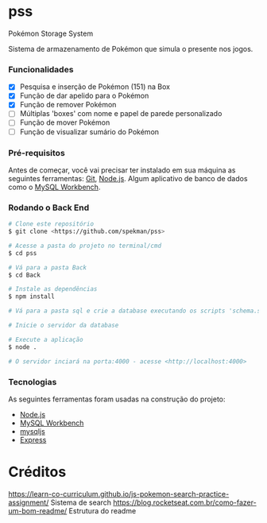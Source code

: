 # pss
Pokémon Storage System

Sistema de armazenamento de Pokémon que simula o presente nos jogos.

### Funcionalidades

- [x] Pesquisa e inserção de Pokémon (151) na Box
- [x] Função de dar apelido para o Pokémon
- [x] Função de remover Pokémon
- [ ] Múltiplas 'boxes' com nome e papel de parede personalizado
- [ ] Função de mover Pokémon
- [ ] Função de visualizar sumário do Pokémon

### Pré-requisitos

Antes de começar, você vai precisar ter instalado em sua máquina as seguintes ferramentas:
[Git](https://git-scm.com), [Node.js](https://nodejs.org/en/).
Algum aplicativo de banco de dados como o [MySQL Workbench](https://www.mysql.com/).

### Rodando o Back End

```bash
# Clone este repositório
$ git clone <https://github.com/spekman/pss>

# Acesse a pasta do projeto no terminal/cmd
$ cd pss

# Vá para a pasta Back
$ cd Back

# Instale as dependências
$ npm install

# Vá para a pasta sql e crie a database executando os scripts 'schema.sql' e 'pokemon_table.sql' nesta ordem 

# Inicie o servidor da database

# Execute a aplicação
$ node .

# O servidor inciará na porta:4000 - acesse <http://localhost:4000>
```

### Tecnologias

As seguintes ferramentas foram usadas na construção do projeto:

- [Node.js](https://nodejs.org/en/)
- [MySQL Workbench](https://www.mysql.com/)
- [mysqljs](https://www.npmjs.com/package/mysql)
- [Express](https://www.npmjs.com/package/express)

# Créditos

https://learn-co-curriculum.github.io/js-pokemon-search-practice-assignment/ Sistema de search
https://blog.rocketseat.com.br/como-fazer-um-bom-readme/ Estrutura do readme
